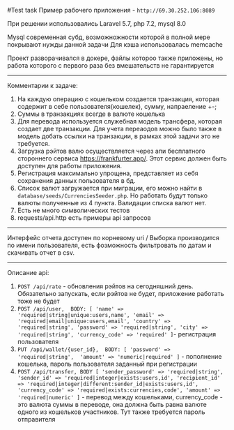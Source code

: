 #Test task
Пример рабочего приложения - `http://69.30.252.106:8089`

При решении использовались Laravel 5.7, php 7.2, mysql 8.0

Mysql современная субд, возможножности которой в полной мере покрывают нужды данной задачи
Для кэша использовалась memcache

Проект разворачивался в докере, файлы котороо также приложены, но работа которого с первого раза без вмешательств не гарантируется

---
Комментарии к задаче:
1. На каждую операцию с кошельком создается транзакция, которая содержит в себе пользователя(кошелек), сумму, напраеление +-;
2. Суммы в транзакциях всегде в валюте кошелька
3. Для перевода используется служебная модель трансфера, которая создает две транзакции. Для учета переаодов можно было также в модель добать ссылки на транзакции, в рамках этой задачи это не требуется.
4. Загрузка рэйтов валю осуществляется через апи бесплатного стороннего сервиса https://frankfurter.app/. Этот сервис должен быть доступен для работы приложения.
5. Регистрация максимально упрощена, представляет из себя сохранения данных пользователя в бд.
6. Список валют загружается при миграции, его можно найти в `database/seeds/CurrenciesSeeder.php`. Но работать будут только валюты полученные из 4 пункта. Валидации списка валют нет.
7. Есть не много символических тестов
8. requests/api.http есть примеры api запросов
---

Интерфейс отчета доступен по корневому uri /
Выборка производится по имени пользователя, есть фозможность фильтровать по датам и скачивать отчет в csv.

---
Описание api:
1. `POST /api/rate` - обновления рэйтов на сегодняшний день. Обязательно запускать, если рэйтов не будет, приложение работать тоже не будет
2. `POST /api/user,  BODY: [
                'name' => 'required|string|unique:users,name',
                'email' => 'required|email|unique:users,email',
                'country' => 'required|string',
                'password' => 'required|string',
                'city' => 'required|string',
                'currency_code' => 'required'
   ]`- регистрация пользователя
3. `PUT /api/wallet/{user_id},  BODY: [
                'password' => 'required|string', 
                'amount' => 'numeric|required'
   ]` - пополнение кошелька, пароль пользователя заданный при регистрации
4. `POST /api/transfer, BODY [
                'sender_password' => 'required|string',
                'sender_id' => 'required|integer|exists:users,id',
                'recipient_id' => 'required|integer|different:sender_id|exists:users,id',
                'currency_code' => 'required|exists:currencies,code',
                'amount' => 'required|numeric'
    ]` - перевод между кошельками, currency_code - это валюта суммы в переводе, она должна быть равна валюте одного из кошельков участников. Тут также требуется пароль отправителя
